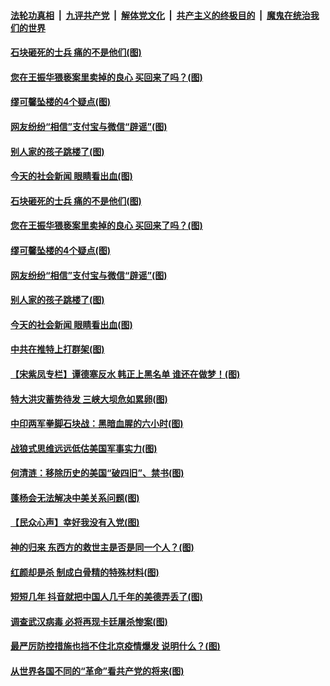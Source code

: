 

####  [法轮功真相](../../../../basic/blob/master/README.md?t=06191632) &nbsp;|&nbsp; [九评共产党](../../../../9ping.md/blob/master/README.md?t=06191632) &nbsp;|&nbsp; [解体党文化](../../../../jtdwh.md/blob/master/README.md?t=06191632)  &nbsp;|&nbsp; [共产主义的终极目的](../../../../gczydzjmd.md/blob/master/README.md?t=06191632) &nbsp;|&nbsp; [魔鬼在统治我们的世界](../../../../mgztzwmdsj.md/blob/master/README.md?t=06191632) 

#### [石块砸死的士兵 痛的不是他们(图)](../pages/p4/937031.md?t=06191632) 

#### [您在王振华猥亵案里卖掉的良心 买回来了吗？(图)](../pages/p4/936980.md?t=06191632) 

#### [缪可馨坠楼的4个疑点(图)](../pages/p4/936988.md?t=06191632) 

#### [网友纷纷“相信”支付宝与微信“辟谣”(图)](../pages/p4/936982.md?t=06191632) 

#### [别人家的孩子跳楼了(图)](../pages/p4/936979.md?t=06191632) 

#### [今天的社会新闻 眼睛看出血(图)](../pages/p4/936975.md?t=06191632) 

#### [石块砸死的士兵 痛的不是他们(图)](../pages/p4/937031.md?t=06191632) 

#### [您在王振华猥亵案里卖掉的良心 买回来了吗？(图)](../pages/p4/936980.md?t=06191632) 

#### [缪可馨坠楼的4个疑点(图)](../pages/p4/936988.md?t=06191632) 

#### [网友纷纷“相信”支付宝与微信“辟谣”(图)](../pages/p4/936982.md?t=06191632) 

#### [别人家的孩子跳楼了(图)](../pages/p4/936979.md?t=06191632) 

#### [今天的社会新闻 眼睛看出血(图)](../pages/p4/936975.md?t=06191632) 

#### [中共在推特上打群架(图)](../pages/p4/936971.md?t=06191632) 

#### [【宋紫凤专栏】谭德塞反水 韩正上黑名单 谁还在做梦！(图)](../pages/p4/936923.md?t=06191632) 

#### [特大洪灾蓄势待发 三峡大坝危如累卵(图)](../pages/p4/936928.md?t=06191632) 

#### [中印两军拳脚石块战：黑暗血腥的六小时(图)](../pages/p4/936899.md?t=06191632) 

#### [战狼式思维远远低估美国军事实力(图)](../pages/p4/936898.md?t=06191632) 

#### [何清涟：移除历史的美国“破四旧”、禁书(图)](../pages/p4/936893.md?t=06191632) 

#### [蓬杨会无法解决中美关系问题(图)](../pages/p4/936892.md?t=06191632) 

#### [【民众心声】幸好我没有入党(图)](../pages/p4/936595.md?t=06191632) 

#### [神的归来 东西方的救世主是否是同一个人？(图)](../pages/p4/936756.md?t=06191632) 

#### [红颜却是杀 制成白骨精的特殊材料(图)](../pages/p4/936824.md?t=06191632) 

#### [短短几年 抖音就把中国人几千年的美德弄丢了(图)](../pages/p4/936806.md?t=06191632) 

#### [调查武汉病毒 必将再现卡廷屠杀惨案(图)](../pages/p4/936802.md?t=06191632) 

#### [最严厉防控措施也挡不住北京疫情爆发 说明什么？(图)](../pages/p4/936799.md?t=06191632) 

#### [从世界各国不同的“革命”看共产党的将来(图)](../pages/p4/936783.md?t=06191632) 

